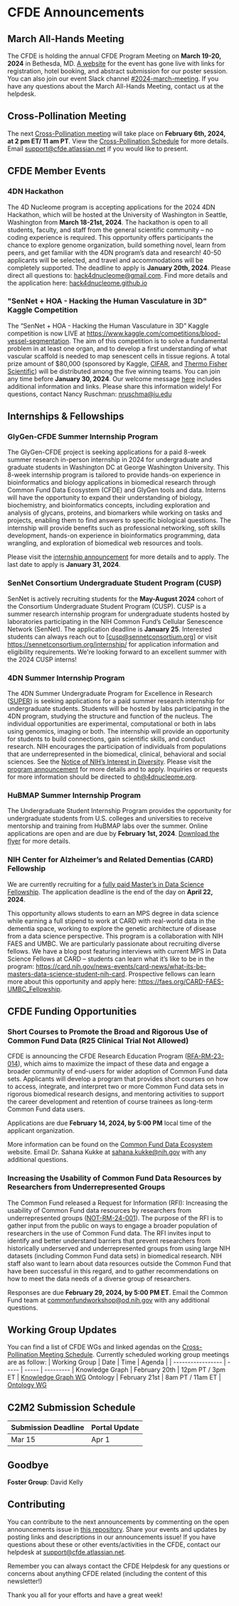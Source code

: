 # CFDE Announcements

## March All-Hands Meeting
The CFDE is holding the annual CFDE Program Meeting on **March 19-20, 2024** in Bethesda, MD. [A website](https://nih-cfde.github.io/2024-march-all-hands-meeting/) for the event has gone live with links for registration, hotel booking, and abstract submission for our poster session. You can also join our event Slack channel [#2024-march-meeting](https://join.slack.com/share/enQtNjQ2NzI1ODAzMzI1NS04NjIyMTRmMDA1MWVjYzcwZGIwNWFhYTVkNDUxYjMyMTQzMWMxYjA2YjY1ODkyNWI0ZGUzNjhjNGViMWQ1MWM0). If you have any questions about the March All-Hands Meeting, contact us at the helpdesk.

## Cross-Pollination Meeting
The next [Cross-Pollination meeting](https://docs.google.com/document/d/1iHMcU895gDwjohK6rNlcK4Gzc6p91bVepN2xsjFps_I/edit?usp=sharing) will take place on **February 6th, 2024, at 2 pm ET/ 11 am PT**. View the [Cross-Pollination Schedule](https://docs.google.com/spreadsheets/d/1hQAeOLkivUZZnwZ_KxfGw3neezMaWbrPk9nnFiKfQGA/edit?usp=sharing) for more details. Email [support@cfde.atlassian.net](mailto:support@cfde.atlassian.net) if you would like to present.

## CFDE Member Events

### 4DN Hackathon
The 4D Nucleome program is accepting applications for the 2024 4DN Hackathon, which will be hosted at the University of Washington in Seattle, Washington from **March 18-21st, 2024**. The hackathon is open to all students, faculty, and staff from the general scientific community – no coding experience is required. This opportunity offers participants the chance to explore genome organization, build something novel, learn from peers, and get familiar with the 4DN program’s data and research! 40-50 applicants will be selected, and travel and accommodations will be completely supported. The deadline to apply is  **January 20th, 2024**. Please direct all questions to: [hack4dnucleome@gmail.com](mailto:hack4dnucleome@gmail.com). Find more details and the application here: [hack4dnucleome.github.io](https://hack4dnucleome.github.io/)

### "SenNet + HOA - Hacking the Human Vasculature in 3D" Kaggle Competition
The “SenNet + HOA - Hacking the Human Vasculature in 3D” Kaggle competition is now LIVE at https://www.kaggle.com/competitions/blood-vessel-segmentation. The aim of this competition is to solve a fundamental problem in at least one organ, and to develop a first understanding of what vascular scaffold is needed to map senescent cells in tissue regions. A total prize amount of $80,000 (sponsored by Kaggle, [CIFAR](https://cifar.ca/), and [Thermo Fisher Scientific](https://www.thermofisher.com/us/en/home.html)) will be distributed among the five winning teams. You can join any time before **January 30, 2024**. Our welcome message [here](https://www.kaggle.com/competitions/blood-vessel-segmentation/discussion/452809) includes additional information and links. Please share this information widely! For questions, contact Nancy Ruschman: [nruschma@iu.edu](mailto:nruschma@iu.edu)

## Internships & Fellowships

### GlyGen-CFDE Summer Internship Program
The GlyGen-CFDE project is seeking applications for a paid 8-week summer research in-person internship in 2024 for undergraduate and graduate students in Washington DC at George Washington University. This 8-week internship program is tailored to provide hands-on experience in bioinformatics and biology applications in biomedical research through Common Fund Data Ecosystem (CFDE) and GlyGen tools and data. Interns will have the opportunity to expand their understanding of biology, biochemistry, and bioinformatics concepts, including exploration and analysis of glycans, proteins, and biomarkers while working on tasks and projects, enabling them to find answers to specific biological questions. The internship will provide benefits such as professional networking, soft skills development, hands-on experience in bioinformatics programming, data wrangling, and exploration of biomedical web resources and tools. 

Please visit the [internship announcement](https://wiki.glygen.org/index.php?title=GlyGen_Internships%2FGlyGen-CFDE_Summer_2024_Internship_Program_Announcement) for more details and to apply. The last date to apply is **January 31, 2024**.

### SenNet Consortium Undergraduate Student Program (CUSP)
SenNet is actively recruiting students for the **May-August 2024** cohort of the Consortium Undergraduate Student Program (CUSP). CUSP is a summer research internship program for undergraduate students hosted by laboratories participating in the NIH Common Fund’s Cellular Senescence Network (SenNet). The application deadline is **January 25**. Interested students can always reach out to [cusp@sennetconsortium.org] or visit https://sennetconsortium.org/internship/ for application information and eligibility requirements. We're looking forward to an excellent summer with the 2024 CUSP interns! 

### 4DN Summer Internship Program
The 4DN Summer Undergraduate Program for Excellence in Research ([SUPER](https://www.4dnucleome.org/internship/)) is seeking applications for a paid summer research internship for undergraduate students. Students will be hosted by labs participating in the 4DN program, studying the structure and function of the nucleus. The individual opportunities are experimental, computational or both in labs using genomics, imaging or both. The internship will provide an opportunity for students to build connections, gain scientific skills, and conduct research. NIH encourages the participation of individuals from populations that are underrepresented in the biomedical, clinical, behavioral and social sciences. See the [Notice of NIH’s Interest in Diversity](https://grants.nih.gov/grants/guide/notice-files/NOT-OD-20-031.html). Please visit the [program announcement](https://www.4dnucleome.org/internship/) for more details and to apply. Inquiries or requests for more information should be directed to [oh@4dnucleome.org](mailto:oh@4dnucleome.org).

### HuBMAP Summer Internship Program
The Undergraduate Student Internship Program provides the opportunity for undergraduate students from U.S. colleges and universities to receive mentorship and training from HuBMAP labs over the summer. Online applications are open and are due by **February 1st, 2024**. [Download the flyer](https://github.com/nih-cfde/announcements/files/13209400/HuBMAP.Internship.Flyer.pdf) for more details.

### NIH Center for Alzheimer’s and Related Dementias (CARD) Fellowship
We are currently recruiting for a [fully paid Master’s in Data Science Fellowship](https://card.nih.gov/job-training-opportunities/training-opportunities/data-science-masters). The application deadline is the end of the day on **April 22, 2024**.

This opportunity allows students to earn an MPS degree in data science while earning a full stipend to work at CARD with real-world data in the dementia space, working to explore the genetic architecture of disease from a data science perspective. This program is a collaboration with NIH FAES and UMBC. We are particularly passionate about recruiting diverse fellows.  We have a blog post featuring interviews with current MPS in Data Science Fellows at CARD – students can learn what it’s like to be in the program: https://card.nih.gov/news-events/card-news/what-its-be-masters-data-science-student-nih-card. Prospective fellows can learn more about this opportunity and apply here: https://faes.org/CARD-FAES-UMBC_Fellowship.

## CFDE Funding Opportunities
### **Short Courses to Promote the Broad and Rigorous Use of Common Fund Data (R25 Clinical Trial Not Allowed)**

CFDE is announcing the CFDE Research Education Program ([RFA-RM-23-014](https://grants.nih.gov/grants/guide/rfa-files/RFA-RM-23-014.html)), which aims to maximize the impact of these data and engage a broader community of end-users for wider adoption of Common Fund data sets. Applicants will develop a program that provides short courses on how to access, integrate, and interpret two or more Common Fund data sets in rigorous biomedical research designs, and mentoring activities to support the career development and retention of course trainees as long-term Common Fund data users. 

Applications are due **February 14, 2024, by 5:00 PM** local time of the applicant organization.   

More information can be found on the [Common Fund Data Ecosystem](https://commonfund.nih.gov/dataecosystem) website. Email Dr. Sahana Kukke at [sahana.kukke@nih.gov](mailto:sahana.kukke@nih.gov) with any additional questions.

### **Increasing the Usability of Common Fund Data Resources by Researchers from Underrepresented Groups**   

The Common Fund released a Request for Information (RFI): Increasing the usability of Common Fund data resources by researchers from underrepresented groups ([NOT-RM-24-001](https://go.nih.gov/CF-Data-Engagement)). The purpose of the RFI is to gather input from the public on ways to engage a broader population of researchers in the use of Common Fund data. The RFI invites input to identify and better understand barriers that prevent researchers from historically underserved and underrepresented groups from using large NIH datasets (including Common Fund data sets) in biomedical research. NIH staff also want to learn about data resources outside the Common Fund that have been successful in this regard, and to gather recommendations on how to meet the data needs of a diverse group of researchers.   

Responses are due  **February 29, 2024,  by 5:00 PM ET**. Email the Common Fund team at [commonfundworkshop@od.nih.gov](mailto:commonfundworkshop@od.nih.gov) with any additional questions.  

## Working Group Updates
You can find a list of CFDE WGs and linked agendas on the [Cross-Pollination Meeting Schedule](https://docs.google.com/spreadsheets/d/1hQAeOLkivUZZnwZ_KxfGw3neezMaWbrPk9nnFiKfQGA/edit?usp=sharing). Currently scheduled working group meetings are as follow: 
| Working Group | Date | Time | Agenda |
| ----------------- | ----- | ----- | --------- | 
Knowledge Graph | February 20th | 12pm PT / 3pm ET | [Knowledge Graph WG](https://docs.google.com/document/d/1WvpkLxWPW0XxZsam6jEJeEUQr2sQ0EWC/edit?usp=sharing&ouid=111367545760360703840&rtpof=true&sd=true)
Ontology | February 21st  | 8am PT / 11am ET | [Ontology WG](https://docs.google.com/document/d/1VoHHBeWfol6XNJa3kzOnOFuTaIrcLYbqKYQcOnj1oh4/edit?usp=sharing)

## C2M2 Submission Schedule
| Submission Deadline | Portal Update |
| ---------------------- | -----------------|
Mar 15 | Apr 1

## Goodbye
**Foster Group**: David Kelly

## Contributing
You can contribute to the next announcements by commenting on the open announcements issue in [this repository](https://github.com/nih-cfde/announcements/issues). Share your events and updates by posting links and descriptions in our announcements issue! If you have questions about these or other events/activities in the CFDE, contact our helpdesk at [support@cfde.atlassian.net](mailto:support@cfde.atlassian.net).

Remember you can always contact the CFDE Helpdesk for any questions or concerns about anything CFDE related (including the content of this newsletter!)

Thank you all for your efforts and have a great week!
